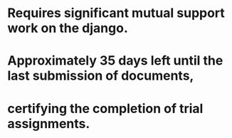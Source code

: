 # Requires significant mutual support work on the django.
# Approximately 35 days left until the last submission of documents, 
# certifying the completion of trial assignments.
